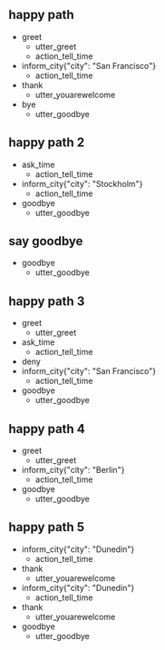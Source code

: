 ## happy path
* greet
  - utter_greet
  - action_tell_time
* inform_city{"city": "San Francisco"}
  - action_tell_time
* thank
  - utter_youarewelcome
* bye
  - utter_goodbye

## happy path 2
* ask_time
  - action_tell_time
* inform_city{"city": "Stockholm"}
  - action_tell_time
* goodbye
  - utter_goodbye

## say goodbye
* goodbye
  - utter_goodbye

## happy path 3
* greet
  - utter_greet
* ask_time
  - action_tell_time
* deny
* inform_city{"city": "San Francisco"}
  - action_tell_time
* goodbye
  - utter_goodbye

## happy path 4
* greet
  - utter_greet
* inform_city{"city": "Berlin"}
  - action_tell_time
* goodbye
  - utter_goodbye

## happy path 5
* inform_city{"city": "Dunedin"}
  - action_tell_time
* thank
  - utter_youarewelcome
* inform_city{"city": "Dunedin"}
  - action_tell_time
* thank
  - utter_youarewelcome
* goodbye
  - utter_goodbye
